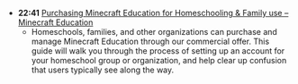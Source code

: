 - **22:41** [Purchasing Minecraft Education for Homeschooling & Family use – Minecraft Education](https://educommunity.minecraft.net/hc/en-us/articles/4415061129236-Purchasing-Minecraft-Education-for-Homeschooling-Family-use)
	- Homeschools, families, and other organizations can purchase and manage Minecraft Education through our commercial offer. This guide will walk you through the process of setting up an account for your homeschool group or organization, and help clear up confusion that users typically see along the way.